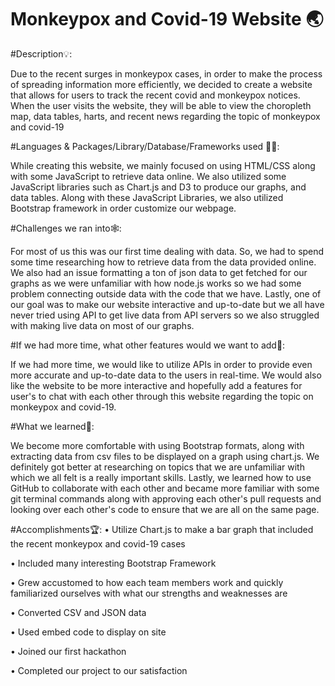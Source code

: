 # Monkeypox and Covid-19 Website 🌏

#Description💡:

Due to the recent surges in monkeypox cases, in order to make the process of spreading information more efficiently, we decided to create a website that allows for users to track the recent covid and monkeypox notices. When the user visits the website, they will be able to view the choropleth map, data tables, harts, and recent news regarding the topic of monkeypox and covid-19

#Languages & Packages/Library/Database/Frameworks used 👷‍♂️:

While creating this website, we mainly focused on using HTML/CSS along with some JavaScript to retrieve data online. We also utilized some JavaScript libraries such as Chart.js and D3 to produce our graphs, and data tables. Along with these JavaScript Libraries, we also utilized Bootstrap framework in order customize our webpage. 

#Challenges we ran into🕸:

For most of us this was our first time dealing with data. So, we had to spend some time researching how to retrieve data from the data provided online. We also had an issue formatting a ton of json data to get fetched for our graphs as we were unfamiliar with how node.js works so we had some problem connecting outside data with the code that we have. Lastly, one of our goal was to make our website interactive and up-to-date but we all have never tried using API to get live data from API servers so we also struggled with making live data on most of our graphs.

#If we had more time, what other features would we want to add🔮:

If we had more time, we would like to utilize APIs in order to provide even more accurate and up-to-date data to the users in real-time. We would also like the website to be more interactive and hopefully add a features for user's to chat with each other through this website regarding the topic on monkeypox and covid-19.

#What we learned🧠:

We become more comfortable with using Bootstrap formats, along with extracting data from csv files to be displayed on a graph using chart.js. We definitely got better at researching on topics that we are unfamiliar with which we all felt is a really important skills. Lastly, we learned how to use GitHub to collaborate with each other and became more familiar with some git terminal commands along with approving each other's pull requests and looking over each other's code to ensure that we are all on the same page. 

#Accomplishments🏆:
• Utilize Chart.js to make a bar graph that included the recent monkeypox and covid-19 cases

• Included many interesting Bootstrap Framework

• Grew accustomed to how each team members work and quickly familiarized ourselves with what our strengths and weaknesses are 

• Converted CSV and JSON data

• Used embed code to display on site

• Joined our first hackathon

• Completed our project to our satisfaction





